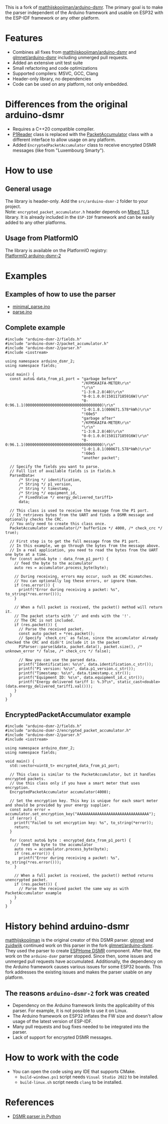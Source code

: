 This is a fork of [matthijskooijman/arduino-dsmr](https://github.com/matthijskooijman/arduino-dsmr).
The primary goal is to make the parser independent of the Arduino framework and usable on ESP32 with the ESP-IDF framework or any other platform.

# Features
* Combines all fixes from [matthijskooijman/arduino-dsmr](https://github.com/matthijskooijman/arduino-dsmr) and [glmnet/arduino-dsmr](https://github.com/glmnet/arduino-dsmr) including unmerged pull requests.
* Added an extensive unit test suite
* Small refactoring and code optimizations
* Supported compilers: MSVC, GCC, Clang
* Header-only library, no dependencies
* Code can be used on any platform, not only embedded.

# Differences from the original arduino-dsmr
* Requires a C++20 compatible compiler.
* [P1Reader](https://github.com/matthijskooijman/arduino-dsmr/blob/master/src/dsmr/reader.h) class is replaced with the [PacketAccumulator](https://github.com/PolarGoose/arduino-dsmr-2/blob/master/src/dsmr/packet_accumulator.h) class with a different interface to allow usage on any platform.
* Added `EncryptedPacketAccumulator` class to receive encrypted DSMR messages (like from "Luxembourg Smarty").

# How to use
## General usage
The library is header-only. Add the `src/arduino-dsmr-2` folder to your project.<br>
Note: `encrypted_packet_accumulator.h` header depends on [Mbed TLS](https://www.trustedfirmware.org/projects/mbed-tls/) library. It is already included in the `ESP-IDF` framework and can be easily added to any other platforms.

## Usage from PlatformIO
The library is available on the PlatformIO registry:<br>
[PlatformIO arduino-dsmr-2](https://registry.platformio.org/libraries/polargoose/arduino-dsmr-2/installation)

# Examples
## Examples of how to use the parser
* [minimal_parse.ino](https://github.com/matthijskooijman/arduino-dsmr/blob/master/examples/minimal_parse/minimal_parse.ino)
* [parse.ino](https://github.com/matthijskooijman/arduino-dsmr/blob/master/examples/parse/parse.ino)

## Complete example
```
#include "arduino-dsmr-2/fields.h"
#include "arduino-dsmr-2/packet_accumulator.h"
#include "arduino-dsmr-2/parser.h"
#include <iostream>

using namespace arduino_dsmr_2;
using namespace fields;

void main() {
  const auto& data_from_p1_port = "garbage before"
                                  "/KFM5KAIFA-METER\r\n"
                                  "\r\n"
                                  "1-3:0.2.8(40)\r\n"
                                  "0-0:1.0.0(150117185916W)\r\n"
                                  "0-0:96.1.1(0000000000000000000000000000000000)\r\n"
                                  "1-0:1.8.1(000671.578*kWh)\r\n"
                                  "!60e5"
                                  "garbage after"
                                  "/KFM5KAIFA-METER\r\n"
                                  "\r\n"
                                  "1-3:0.2.8(40)\r\n"
                                  "0-0:1.0.0(150117185916W)\r\n"
                                  "0-0:96.1.1(0000000000000000000000000000000000)\r\n"
                                  "1-0:1.8.1(000671.578*kWh)\r\n"
                                  "!60e5
                                  "another packet";

  // Specify the fields you want to parse.
  // Full list of available fields is in fields.h
  ParsedData<
      /* String */ identification,
      /* String */ p1_version,
      /* String */ timestamp,
      /* String */ equipment_id,
      /* FixedValue */ energy_delivered_tariff1>
      data;

  // This class is used to receive the message from the P1 port.
  // It retrieves bytes from the UART and finds a DSMR message and optionally checks the CRC.
  // You only need to create this class once.
  PacketAccumulator accumulator(/* bufferSize */ 4000, /* check_crc */ true);

  // First step is to get the full message from the P1 port.
  // In this example, we go through the bytes from the message above.
  // In a real application, you need to read the bytes from the UART one byte at a time.
  for (const auto& byte : data_from_p1_port) {
    // feed the byte to the accumulator
    auto res = accumulator.process_byte(byte);

    // During receiving, errors may occur, such as CRC mismatches.
    // You can optionally log these errors, or ignore them.
    if (res.error()) {
      printf("Error during receiving a packet: %s", to_string(*res.error()));
    }

    // When a full packet is received, the packet() method will return it.
    // The packet starts with '/' and ends with the '!'.
    // The CRC is not included.
    if (res.packet()) {
      // Parse the received packet.
      const auto packet = *res.packet();
      // Specify `check_crc` as false, since the accumulator already checked the CRC and didn't include it in the packet
      P1Parser::parse(&data, packet.data(), packet.size(), /* unknown_error */ false, /* check_crc */ false);

      // Now you can use the parsed data.
      printf("Identification: %s\n", data.identification.c_str());
      printf("P1 version: %s\n", data.p1_version.c_str());
      printf("Timestamp: %s\n", data.timestamp.c_str());
      printf("Equipment ID: %s\n", data.equipment_id.c_str());
      printf("Energy delivered tariff 1: %.3f\n", static_cast<double>(data.energy_delivered_tariff1.val()));
    }
  }
}
```

## EncryptedPacketAccumulator example
```
#include "arduino-dsmr-2/fields.h"
#include "arduino-dsmr-2/encrypted_packet_accumulator.h"
#include "arduino-dsmr-2/parser.h"
#include <iostream>

using namespace arduino_dsmr_2;
using namespace fields;

void main() {
  std::vector<uint8_t> encrypted_data_from_p1_port;

  // This class is similar to the PacketAccumulator, but it handles encrypted packets.
  // Use this class only if you have a smart meter that uses encryption.
  EncryptedPacketAccumulator accumulator(4000);

  // Set the encryption key. This key is unique for each smart meter and should be provided by your energy supplier.
  const auto error = accumulator.set_encryption_key("AAAAAAAAAAAAAAAAAAAAAAAAAAAAAAAA");
  if (error) {
    printf("Failed to set encryption key: %s", to_string(*error));
    return;
  }

  for (const auto& byte : encrypted_data_from_p1_port) {
    // feed the byte to the accumulator
    auto res = accumulator.process_byte(byte);
    if (res.error()) {
      printf("Error during receiving a packet: %s", to_string(*res.error()));
    }

    // When a full packet is received, the packet() method returns unencrypted packet.
    if (res.packet()) {
      // Parse the received packet the same way as with PacketAccumulator example
    }
  }
}
```

# History behind arduino-dsmr
[matthijskooijman](https://github.com/matthijskooijman) is the original creator of this DSMR parser.
[glmnet](https://github.com/glmnet) and [zuidwijk](https://github.com/zuidwijk) continued work on this parser in the fork [glmnet/arduino-dsmr](https://github.com/glmnet/arduino-dsmr). They used the parser to create [ESPHome DSMR](https://esphome.io/components/sensor/dsmr/) component.
After that, the work on the `arduino-dsmr` parser stopped.
Since then, some issues and unmerged pull requests have accumulated. Additionally, the dependency on the Arduino framework causes various issues for some ESP32 boards.
This fork addresses the existing issues and makes the parser usable on any platform.

## The reasons `arduino-dsmr-2` fork was created
* Dependency on the Arduino framework limits the applicability of this parser. For example, it is not possible to use it on Linux.
* The Arduino framework on ESP32 inflates the FW size and doesn't allow usage of the latest version of ESP-IDF.
* Many pull requests and bug fixes needed to be integrated into the parser.
* Lack of support for encrypted DSMR messages.

# How to work with the code
* You can open the code using any IDE that supports CMake.
  * `build-windows.ps1` script needs `Visual Studio 2022` to be installed.
  * `build-linux.sh` script needs `clang` to be installed.

# References
* [DSMR parser in Python](https://github.com/ndokter/dsmr_parser/tree/master)
